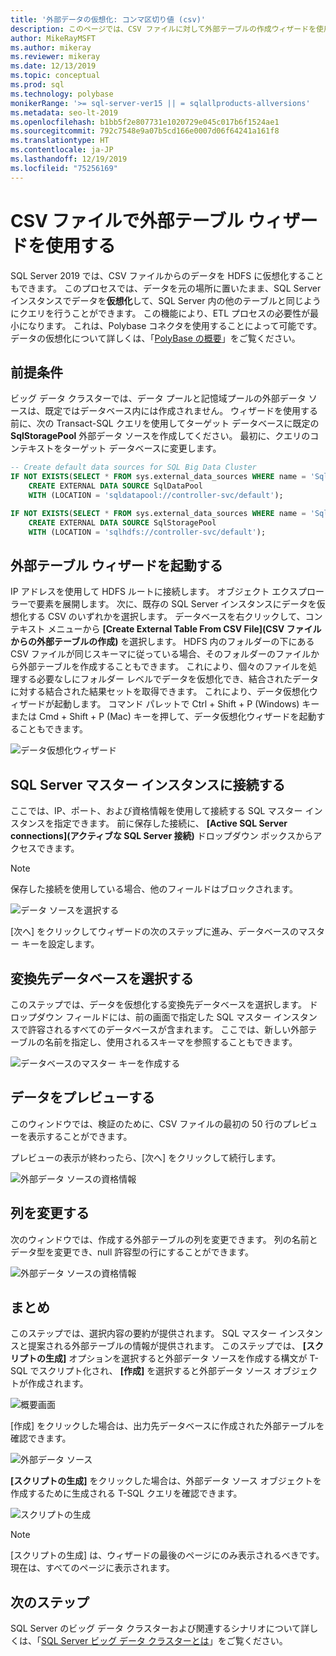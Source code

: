 ```yaml
---
title: '外部データの仮想化: コンマ区切り値 (csv)'
description: このページでは、CSV ファイルに対して外部テーブルの作成ウィザードを使用する詳細な手順を説明します
author: MikeRayMSFT
ms.author: mikeray
ms.reviewer: mikeray
ms.date: 12/13/2019
ms.topic: conceptual
ms.prod: sql
ms.technology: polybase
monikerRange: '>= sql-server-ver15 || = sqlallproducts-allversions'
ms.metadata: seo-lt-2019
ms.openlocfilehash: b1bb5f2e807731e1020729e045c017b6f1524ae1
ms.sourcegitcommit: 792c7548e9a07b5cd166e0007d06f64241a161f8
ms.translationtype: HT
ms.contentlocale: ja-JP
ms.lasthandoff: 12/19/2019
ms.locfileid: "75256169"
---
```

# <a name="use-the-external-table-wizard-with-csv-files"></a>CSV ファイルで外部テーブル ウィザードを使用する

SQL Server 2019 では、CSV ファイルからのデータを HDFS に仮想化することもできます。  このプロセスでは、データを元の場所に置いたまま、SQL Server インスタンスでデータを**仮想化**して、SQL Server 内の他のテーブルと同じようにクエリを行うことができます。 この機能により、ETL プロセスの必要性が最小になります。 これは、Polybase コネクタを使用することによって可能です。 データの仮想化について詳しくは、「[PolyBase の概要](polybase-guide.md)」をご覧ください。

## <a name="prerequisite"></a>前提条件

ビッグ データ クラスターでは、データ プールと記憶域プールの外部データ ソースは、既定ではデータベース内には作成されません。 ウィザードを使用する前に、次の Transact-SQL クエリを使用してターゲット データベースに既定の **SqlStoragePool** 外部データ ソースを作成してください。 最初に、クエリのコンテキストをターゲット データベースに変更します。

```sql
-- Create default data sources for SQL Big Data Cluster
IF NOT EXISTS(SELECT * FROM sys.external_data_sources WHERE name = 'SqlDataPool')
    CREATE EXTERNAL DATA SOURCE SqlDataPool
    WITH (LOCATION = 'sqldatapool://controller-svc/default');

IF NOT EXISTS(SELECT * FROM sys.external_data_sources WHERE name = 'SqlStoragePool')
    CREATE EXTERNAL DATA SOURCE SqlStoragePool
    WITH (LOCATION = 'sqlhdfs://controller-svc/default');
```

## <a name="launch-the-external-table-wizard"></a>外部テーブル ウィザードを起動する

IP アドレスを使用して HDFS ルートに接続します。 オブジェクト エクスプローラーで要素を展開します。 次に、既存の SQL Server インスタンスにデータを仮想化する CSV のいずれかを選択します。 データベースを右クリックして、コンテキスト メニューから **[Create External Table From CSV File]\(CSV ファイルからの外部テーブルの作成\)** を選択します。 HDFS 内のフォルダーの下にある CSV ファイルが同じスキーマに従っている場合、そのフォルダーのファイルから外部テーブルを作成することもできます。 これにより、個々のファイルを処理する必要なしにフォルダー レベルでデータを仮想化でき、結合されたデータに対する結合された結果セットを取得できます。 これにより、データ仮想化ウィザードが起動します。 コマンド パレットで Ctrl + Shift + P (Windows) キーまたは Cmd + Shift + P (Mac) キーを押して、データ仮想化ウィザードを起動することもできます。

![データ仮想化ウィザード](media/data-virtualization/csv-virtualize-data-wizard.png)

## <a name="connect-to-a-sql-server-master-instance"></a>SQL Server マスター インスタンスに接続する

ここでは、IP、ポート、および資格情報を使用して接続する SQL マスター インスタンスを指定できます。 前に保存した接続に、 **[Active SQL Server connections]\(アクティブな SQL Server 接続\)** ドロップダウン ボックスからアクセスできます。 
> [!NOTE]
>保存した接続を使用している場合、他のフィールドはブロックされます。


![データ ソースを選択する](media/data-virtualization/csv-connect-to-master.png)

[次へ] をクリックしてウィザードの次のステップに進み、データベースのマスター キーを設定します。

## <a name="select-destination-database"></a>変換先データベースを選択する

このステップでは、データを仮想化する変換先データベースを選択します。 ドロップダウン フィールドには、前の画面で指定した SQL マスター インスタンスで許容されるすべてのデータベースが含まれます。 ここでは、新しい外部テーブルの名前を指定し、使用されるスキーマを参照することもできます。

![データベースのマスター キーを作成する](media/data-virtualization/csv-select-destination.png)


## <a name="preview-data"></a>データをプレビューする

このウィンドウでは、検証のために、CSV ファイルの最初の 50 行のプレビューを表示することができます。

プレビューの表示が終わったら、[次へ] をクリックして続行します。

![外部データ ソースの資格情報](media/data-virtualization/csv-preview-data.png)

## <a name="modify-columns"></a>列を変更する

次のウィンドウでは、作成する外部テーブルの列を変更できます。 列の名前とデータ型を変更でき、null 許容型の行にすることができます。 

![外部データ ソースの資格情報](media/data-virtualization/csv-modify-columns.png)


## <a name="summary"></a>まとめ

このステップでは、選択内容の要約が提供されます。 SQL マスター インスタンスと提案される外部テーブルの情報が提供されます。 このステップでは、 **[スクリプトの生成]** オプションを選択すると外部データ ソースを作成する構文が T-SQL でスクリプト化され、 **[作成]** を選択すると外部データ ソース オブジェクトが作成されます。

![概要画面](media/data-virtualization/csv-virtualize-data-summary.png)

[作成] をクリックした場合は、出力先データベースに作成された外部テーブルを確認できます。

![外部データ ソース](media/data-virtualization/csv-external-data-sources.png)

**[スクリプトの生成]** をクリックした場合は、外部データ ソース オブジェクトを作成するために生成される T-SQL クエリを確認できます。

![スクリプトの生成](media/data-virtualization/csv-generated-script.png)

> [!NOTE]
> [スクリプトの生成] は、ウィザードの最後のページにのみ表示されるべきです。 現在は、すべてのページに表示されます。

## <a name="next-steps"></a>次のステップ

SQL Server のビッグ データ クラスターおよび関連するシナリオについて詳しくは、「[SQL Server ビッグ データ クラスターとは](../../big-data-cluster/big-data-cluster-overview.md)」をご覧ください。
